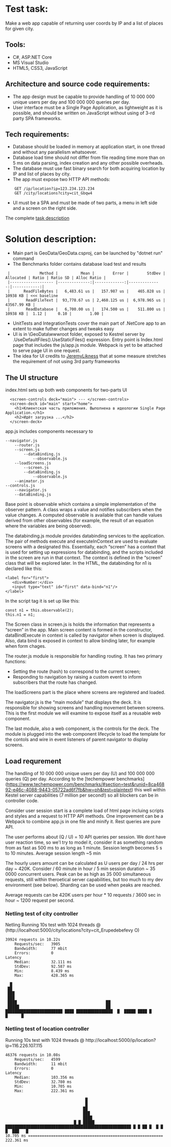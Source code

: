 # Test task:
Make a web app capable of returning user coords by IP and a list of places for given city.

## Tools:
- C#, ASP.NET Core
- MS Visual Studio
- HTML5, CSS3, JavaScript

## Architecture and source code requirements:
- The app design must be capable to provide handling of 10 000 000 unique users per day and 100 000 000 queries per day.
- User interface must be a Single Page Application, as lightweight as it is possible, and should be written on JavaScript without using of 3-rd party SPA frameworks.

## Tech requirements:
- Database should be loaded in memory at application start, in one thread and without any parallelism whatsoever.
- Database load time should not differ from file reading time more than on 5 ms on data parsing, index creation and any other possible overheads.
- The database must use fast binary search for both acquiring location by IP and list of places by city.
- The app must expose two HTTP API methods:
```
	GET /ip/location?ip=123.234.123.234
	GET /city/locations?city=cit_Gbqw4
```
- UI must be a SPA and must be made of two parts, a menu in left side and a screen on the right side.

The complete [task description](https://www.metaquotes.net/ru/company/vacancies/tests/dot-net)

# Solution description:
- Main part is GeoData/GeoData.csproj, can be launched by "dotnet run" command
- The Benchmarks folder contains database load test and results
```
 |             Method |          Mean |        Error |        StdDev |   Allocated | Ratio | Ratio SD | Alloc Ratio |
 |------------------- |--------------:|-------------:|--------------:|------------:|
 |      ReadFileBytes |   6,483.61 us |   157.987 us |    465.828 us |    10938 KB | <<< baseline
 |       ReadFileText |  93,778.67 us | 2,460.125 us |  6,978.965 us | 43567.99 KB |
 |       ReadDatabase |   6,700.00 us |   174.500 us |    511.800 us |    10938 KB |  1.12 |     0.10 |        1.00 |
```
- UnitTests and IntegrationTests cover the main part of .NetCore app to an extent to make futher changes and tweaks easy
- UI is in \GeoData\wwwroot folder, exposed to Kestrel server by   .UseDefaultFiles().UseStaticFiles() expression. Entry point is Index.html page that includes the js/app.js module. Webpack is yet to be attached to serve page UI in one request.
- The idea for UI credits to [JeremyLikness](https://github.com/JeremyLikness/vanillajs-deck/) that at some measure stretches the requirement of not using 3rd party frameworks 

## The UI structure
index.html sets up both web components for two-parts UI 
```
  <screen-controls deck="main"> --- </screen-controls>
  <screen-deck id="main" start="home">
    <h1>Клиентская часть приложения. Выполнена в идеологии Single Page Application.</h1>
    <h2>Идёт загрузка ...</h2>
  </screen-deck>
```	

app.js includes components necessary to
```
--navigator.js
	--router.js
	--screen.js
		--dataBinding.js
			--observable.js
	--loadScreens.js
		--screen.js
		--dataBinding.js
			--observable.js
	--animator.js 
--controls.js
	--navigator.js
	--dataBinding.js		
```
Base point is observable which contains a simple implementation of the observer pattern. A class wraps a value and notifies subscribers when the value changes. A computed observable is available that can handle values derived from other observables (for example, the result of an equation where the variables are being observed). 

The databinding.js module provides databinding services to the application. The pair of methods execute and executeInContext are used to evaluate screens with a designated this. Essentially, each “screen” has a context that is used for setting up expressions for databinding, and the scripts included in the screen are run in that context. The context is defined in the “screen” class that will be explored later.
In the HTML, the databinding for n1 is declared like this:
```
<label for="first">
   <div>Number:</div>
   <input type="text" id="first" data-bind="n1"/>
</label>
```
In the script tag it is set up like this:
```
const n1 = this.observable(2);
this.n1 = n1;
```
The Screen class in screen.js is holds the information that represents a “screen” in the app. Main screen content is formed in the constructor, dataBindExecute in context is called by navigator when screen is displayed. Also, data bind is exposed in context to allow binding later, for example when form chages. 

The router.js module is responsible for handling routing. It has two primary functions:
- Setting the route (hash) to correspond to the current screen;
- Responding to navigation by raising a custom event to inform subscribers that the route has changed.

The loadScreens part is the place where screens are registered and loaded.

The navigator.js is the “main module” that displays the deck. It is responsible for showing screens and handling movement between screens. This is the first module we will examine to expose itself as a reusable web component. 

The last module, also a web component, is the controls for the deck. The module is plugged into the web component lifecycle to load the template for the contols and wire in event listeners of parent navigator to display screens.

## Load requrement
The handling of 10 000 000 unique users per day (U) and 100 000 000 queries (Q) per day.
According to the [techempower benchmarks] (https://www.techempower.com/benchmarks/#section=test&runid=8ca46892-e46c-4088-9443-05722ad6f7fb&hw=ph&test=plaintext) this  well within Kestel server capabilities (7 million per second!) so all blockers can be in controller code.

Consider user session start is a complete load of html page incluing scripts and styles and a request to HTTP API methods. One improvement can be a Webpack to combine app.js in one file and minify it. Rest queries are pure API. 

The user performs about (Q / U) = 10 API queries per session. We dont have user reaction time, so we'l try to model it, consider it as something random from as fast as 500 ms to as long as 1 minute.
Session length becomes 5 s to 10 minutes. Average session length ~5 min

The hourly users amount can be calculated as U users per day / 24 hrs per day ~ 420K. Consider / 60 minute in hour / 5 min session duration ~ 35 0000 concurrent users.  Peak can be as high as 35 000 simultaneous requests, still within theroetical server capabilities, but too much to my dev environment (see below). Sharding can be used when peaks are reached.

Average requests can be 420K users per hour \* 10 requests / 3600 sec in hour ~ 1200 request per second. 

### Netling test of city controller
Netling Running 10s test with 1024 threads @ (http://localhost:5000/city/locations?city=cit_Erupedebefevy O)

```
39924 requests in 10.22s
    Requests/sec:   3905
    Bandwidth:      77 mbit
    Errors:         0
Latency
    Median:         32.111 ms
    StdDev:         92.587 ms
    Min:            8.439 ms
    Max:            428.365 ms

  █
 ██
 ███
 ███
 ████                                       ██
 █████                                      ██
█████████████████████████ ████ ████████████████  █  █████ ████ █        █      █
```
### Netling test of location controller
Running 10s test with 1024 threads @ http://localhost:5000/ip/location?ip=116.226.107.115
```
46376 requests in 10.08s
    Requests/sec:   4599
    Bandwidth:      11 mbit
    Errors:         0
Latency
    Median:         103.356 ms
    StdDev:         32.780 ms
    Min:            10.705 ms
    Max:            222.361 ms

                                   █
                                   █
                                  ██
                                  ███
                                  ████
                              █ █ █████
███████████████████████████████████████████████████████ █ █ ██ █  █ █ █  ███   █
10.705 ms =========================================================== 222.361 ms
```